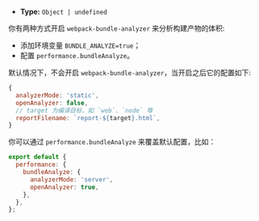 - **Type:** `Object | undefined`

你有两种方式开启 `webpack-bundle-analyzer` 来分析构建产物的体积:

- 添加环境变量 `BUNDLE_ANALYZE=true`；
- 配置 `performance.bundleAnalyze`。

默认情况下，不会开启 `webpack-bundle-analyzer`，当开启之后它的配置如下:

```js
{
  analyzerMode: 'static',
  openAnalyzer: false,
  // target 为编译目标，如 `web`、`node` 等
  reportFilename: `report-${target}.html`,
}
```

你可以通过 `performance.bundleAnalyze` 来覆盖默认配置，比如：

```js
export default {
  performance: {
    bundleAnalyze: {
      analyzerMode: 'server',
      openAnalyzer: true,
    },
  },
};
```

